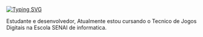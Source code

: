 <a href="https://git.io/typing-svg"><img src="https://readme-typing-svg.demolab.com?font=Fira+Code&weight=300&size=18&pause=1000&color=00F7AEAE&random=false&width=435&lines=Muito+bem+vindo+ao+meu+perfil!" alt="Typing SVG" /></a>

Estudante e desenvolvedor, 
Atualmente estou cursando o Tecnico de Jogos Digitais na Escola SENAI de informatica.




